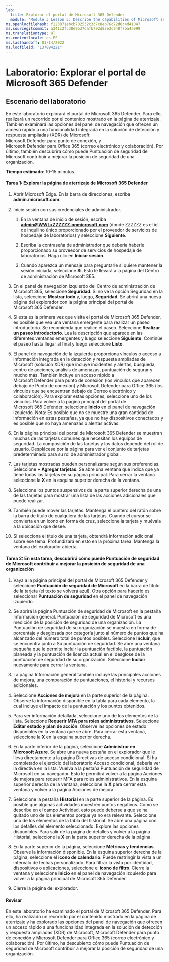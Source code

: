 ```yaml
---
lab:
  title: Explorar el portal de Microsoft 365 Defender
  module: 'Module 3 Lesson 5: Describe the capabilities of Microsoft security solutions: Describe security management capabilities of Microsoft 365'
ms.openlocfilehash: f123071ebcb702532c3c7c8eb76c72d6c4d41047
ms.sourcegitcommit: a341c2fc38e9b37dafb792d82e3c948f7ba4a099
ms.translationtype: HT
ms.contentlocale: es-ES
ms.lasthandoff: 01/14/2022
ms.locfileid: "137894221"
---
```

# <a name="lab-explore-the-microsoft-365-defender-portal"></a>Laboratorio: Explorar el portal de Microsoft 365 Defender

## <a name="lab-scenario"></a>Escenario del laboratorio
En este laboratorio explorará el portal de Microsoft 365 Defender. Para ello, realizará un recorrido por el contenido mostrado en la página de aterrizaje. También examinará las opciones del panel de navegación que ofrecen un acceso rápido a una funcionalidad integrada en la solución de detección y respuesta ampliadas (XDR) de Microsoft: Microsoft Defender para punto de conexión, y Microsoft Defender para Office 365 (correo electrónico y colaboración).  Por último, también descubrirá cómo puede Puntuación de seguridad de Microsoft contribuir a mejorar la posición de seguridad de una organización.


**Tiempo estimado**: 10-15 minutos.

#### <a name="task-1--explore-the-microsoft-365-defender-landing-page"></a>Tarea 1:  Explorar la página de aterrizaje de Microsoft 365 Defender

1. Abrir Microsoft Edge. En la barra de direcciones, escriba **admin.microsoft.com**.

1. Inicie sesión con sus credenciales de administrador.
    1. En la ventana de inicio de sesión, escriba **admin@WWLxZZZZZZ.onmicrosoft.com** (donde ZZZZZZ es el id. de inquilino único proporcionado por el proveedor de servicios de hospedaje de laboratorios) y seleccione **Siguiente**.
   
    1. Escriba la contraseña de administrador que debería haberle proporcionado su proveedor de servicios de hospedaje de laboratorios. Haga clic en **Iniciar sesión**.
    1. Cuando aparezca un mensaje para preguntarle si quiere mantener la sesión iniciada, seleccione **Sí**. Esto le llevará a la página del Centro de administración de Microsoft 365.

1. En el panel de navegación izquierdo del Centro de administración de Microsoft 365, seleccione **Seguridad**.  Si no ve la opción Seguridad en la lista, seleccione **Mostrar todo** y, luego, **Seguridad**.  Se abrirá una nueva página del explorador con la página principal del portal de Microsoft 365 Defender.  

1. Si esta es la primera vez que visita el portal de Microsoft 365 Defender, es posible que vea una ventana emergente para realizar un paseo introductorio.  Se recomienda que realice el paseo.  Seleccione **Realizar un paseo introductorio**.  Lea la descripción que aparece en las diferentes ventanas emergentes y luego seleccione **Siguiente**. Continúe el paseo hasta llegar al final y luego seleccione **Listo**.

1. El panel de navegación de la izquierda proporciona vínculos o acceso a información integrada en la detección y respuesta ampliadas de Microsoft (solución XDR) que incluye incidentes y alertas, búsqueda, centro de acciones, análisis de amenazas, puntuación de segurar y mucho más.  También incluye un acceso rápido a Microsoft Defender para punto de conexión (los vínculos que aparecen debajo de Punto de conexión) y Microsoft Defender para Office 365 (los vínculos que se encuentran debajo de Correo electrónico y colaboración).  Para explorar estas opciones, seleccione uno de los vínculos.   Para volver a la página principal del portal de Microsoft 365 Defender, seleccione **Inicio** en el panel de navegación izquierdo.  Nota: Es posible que no se muestre una gran cantidad de información en estas pestañas, ya que no hay dispositivos conectados y es posible que no haya amenazas o alertas activas.

1. En la página principal del portal de Microsoft 365 Defender se muestran muchas de las tarjetas comunes que necesitan los equipos de seguridad. La composición de las tarjetas y los datos depende del rol de usuario. Desplácese por la página para ver el conjunto de tarjetas predeterminado para su rol de administrador global.

1. Las tarjetas mostradas pueden personalizarse según sus preferencias.  Seleccione **+ Agregar tarjetas**. Se abre una ventana que indica que ya tiene todas las tarjetas en su página principal.  Para cerrar la ventana seleccione la **X** en la esquina superior derecha de la ventana.

1. Seleccione los puntos suspensivos de la parte superior derecha de una de las tarjetas para mostrar una lista de las acciones adicionales que puede realizar.  

1. También puede mover las tarjetas. Mantenga el puntero del ratón sobre la barra de título de cualquiera de las tarjetas. Cuando el cursor se convierta en un icono en forma de cruz, seleccione la tarjeta y muévala a la ubicación que desee.

1. Si selecciona el título de una tarjeta, obtendrá información adicional sobre ese tema. Profundizará en esto en la próxima tarea.  Mantenga la ventana del explorador abierta.

#### <a name="task-2-in-this-task-you-will-explore-how-microsoft-secure-score-can-help-an-organization-improve-its-security-posture"></a>Tarea 2: En esta tarea, descubrirá cómo puede Puntuación de seguridad de Microsoft contribuir a mejorar la posición de seguridad de una organización

1. Vaya a la página principal del portal de Microsoft 365 Defender y seleccione **Puntuación de seguridad de Microsoft** en la barra de título de la tarjeta (el texto se volverá azul).  Otra opción para hacerlo es seleccionar **Puntuación de seguridad** en el panel de navegación izquierdo.

1. Se abrirá la página Puntuación de seguridad de Microsoft en la pestaña Información general.  Puntuación de seguridad de Microsoft es una medición de la posición de seguridad de una organización. La Puntuación de seguridad de su organización se muestra en forma de porcentaje y desglosada por categoría junto al número de puntos que ha alcanzado del número total de puntos posibles. Seleccione **Incluir**, que se encuentra junto a Su puntuación de seguridad.  Se abre una ventana pequeña que le permite incluir la puntuación factible, la puntuación planeada y la puntuación de licencia actual en el desglose de la puntuación de seguridad de su organización.  Seleccione **Incluir** nuevamente para cerrar la ventana.

1. La página Información general también incluye las principales acciones de mejora, una comparación de puntuaciones, el historial y recursos adicionales.

1. Seleccione **Acciones de mejora** en la parte superior de la página.  Observe la información disponible en la tabla para cada elemento, la cual incluye el impacto de la puntuación y los puntos obtenidos.  

1. Para ver información detallada, seleccione uno de los elementos de la lista.  Seleccione **Requerir MFA para roles administrativos**.  Seleccione **Editar estado y plan de acción**.  Observe las opciones de estado disponibles en la ventana que se abre. Para cerrar esta ventana, seleccione la **X** en la esquina superior derecha.

1. En la parte inferior de la página, seleccione **Administrar en Microsoft Azure**.  Se abre una nueva pestaña en el explorador que le lleva directamente a la página Directivas de acceso condicional.  Si ha completado el ejercicio del laboratorio Acceso condicional, debería ver la directiva en la lista. Vuelva a la pestaña Puntuación de seguridad de Microsoft en su navegador. Esto le permitirá volver a la página Acciones de mejora para requerir MFA para roles administrativos. En la esquina superior derecha de la ventana, seleccione la **X** para cerrar esta ventana y volver a la página Acciones de mejora.

1. Seleccione la pestaña **Historial** en la parte superior de la página.  Es posible que algunas actividades muestren puntos negativos.  Como se describe en el campo Actividad, esto puede deberse a que se ha quitado uno de los elementos porque ya no era relevante.  Seleccione uno de los elementos de la tabla del historial.  Se abre una página con los detalles del elemento seleccionado.  Explore las opciones disponibles.  Para salir de la página de detalles y volver a la página Historial, seleccione la **X** en la parte superior derecha de la página.

1. En la parte superior de la página, seleccione **Métricas y tendencias**.  Observe la información disponible.  En la esquina superior derecha de la página, seleccione el **icono de calendario**.  Puede restringir la vista a un intervalo de fechas personalizado.  Para filtrar la vista por identidad, dispositivos o aplicaciones, seleccione el **icono de filtro**.  Cierre la ventana y seleccione **Inicio** en el panel de navegación izquierdo para volver a la página principal de Microsoft 365 Defender.

1. Cierre la página del explorador.

#### <a name="review"></a>Revisar
En este laboratorio ha examinado el portal de Microsoft 365 Defender. Para ello, ha realizado un recorrido por el contenido mostrado en la página de aterrizaje y ha explorado las opciones del panel de navegación que ofrecen un acceso rápido a una funcionalidad integrada en la solución de detección y respuesta ampliadas (XDR) de Microsoft, Microsoft Defender para punto de conexión y Microsoft Defender para Office 365 (correo electrónico y colaboración).  Por último, ha descubierto cómo puede Puntuación de seguridad de Microsoft contribuir a mejorar la posición de seguridad de una organización.
